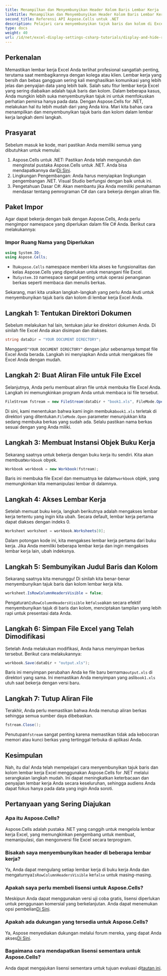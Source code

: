```yaml
---
title: Menampilkan dan Menyembunyikan Header Kolom Baris Lembar Kerja
linktitle: Menampilkan dan Menyembunyikan Header Kolom Baris Lembar Kerja
second_title: Referensi API Aspose.Cells untuk .NET
description: Pelajari cara menyembunyikan tajuk baris dan kolom di Excel menggunakan Aspose.Cells untuk .NET dengan panduan langkah demi langkah ini.
type: docs
weight: 40
url: /id/net/excel-display-settings-csharp-tutorials/display-and-hide-row-column-headers-of-worksheet/
---
```

## Perkenalan

Memastikan lembar kerja Excel Anda terlihat profesional sangatlah penting, terutama saat membagikannya dengan kolega atau klien. Lembar kerja yang bersih dan bebas gangguan sering kali menghasilkan komunikasi yang lebih jelas dan penyajian data yang lebih baik. Salah satu fitur lembar kerja Excel yang sering diabaikan adalah tajuk baris dan kolom. Dalam beberapa kasus, Anda mungkin lebih suka menyembunyikan tajuk ini untuk memfokuskan perhatian pemirsa hanya pada data. Dengan Aspose.Cells for .NET, melakukan hal itu lebih mudah dari yang Anda kira. Mari kita bahas cara menampilkan dan menyembunyikan tajuk baris dan kolom dalam lembar kerja langkah demi langkah.

## Prasyarat

Sebelum masuk ke kode, mari pastikan Anda memiliki semua yang dibutuhkan untuk memulai:

1.  Aspose.Cells untuk .NET: Pastikan Anda telah mengunduh dan menginstal pustaka Aspose.Cells untuk .NET. Anda bisa mendapatkannya dari[Di Sini](https://releases.aspose.com/cells/net/).
2. Lingkungan Pengembangan: Anda harus menyiapkan lingkungan pengembangan .NET. Visual Studio berfungsi dengan baik untuk ini.
3. Pengetahuan Dasar C#: Akan membantu jika Anda memiliki pemahaman mendasar tentang pemrograman C# dan cara bekerja dengan aliran file.

## Paket Impor

Agar dapat bekerja dengan baik dengan Aspose.Cells, Anda perlu mengimpor namespace yang diperlukan dalam file C# Anda. Berikut cara melakukannya:

### Impor Ruang Nama yang Diperlukan

```csharp
using System.IO;
using Aspose.Cells;
```

-  Itu`Aspose.Cells` namespace memberi kita akses ke fungsionalitas dan kelas Aspose.Cells yang diperlukan untuk menangani file Excel.
-  Itu`System.IO` namespace sangat penting untuk operasi penanganan berkas seperti membaca dan menulis berkas.

Sekarang, mari kita uraikan langkah-langkah yang perlu Anda ikuti untuk menyembunyikan tajuk baris dan kolom di lembar kerja Excel Anda.

## Langkah 1: Tentukan Direktori Dokumen

Sebelum melakukan hal lain, tentukan jalur ke direktori dokumen Anda. Di sinilah file Excel Anda akan disimpan dan diakses.

```csharp
string dataDir = "YOUR DOCUMENT DIRECTORY";
```

 Mengganti`"YOUR DOCUMENT DIRECTORY"` dengan jalur sebenarnya tempat file Excel Anda berada. Langkah ini menyiapkan Anda untuk mengakses file Excel Anda dengan mudah.

## Langkah 2: Buat Aliran File untuk File Excel

Selanjutnya, Anda perlu membuat aliran file untuk membuka file Excel Anda. Langkah ini memungkinkan program Anda untuk membaca isi file tersebut.

```csharp
FileStream fstream = new FileStream(dataDir + "book1.xls", FileMode.Open);
```

Di sini, kami menentukan bahwa kami ingin membuka`book1.xls` terletak di direktori yang ditentukan.`FileMode.Open` parameter menunjukkan kita sedang membuka berkas yang sudah ada. Selalu pastikan nama berkas sesuai dengan yang Anda miliki.

## Langkah 3: Membuat Instansi Objek Buku Kerja

 Sekarang saatnya untuk bekerja dengan buku kerja itu sendiri. Kita akan membuat`Workbook` obyek.

```csharp
Workbook workbook = new Workbook(fstream);
```

 Baris ini membuka file Excel dan memuatnya ke dalam`workbook` objek, yang memungkinkan kita memanipulasi lembar di dalamnya.

## Langkah 4: Akses Lembar Kerja

Setelah memuat buku kerja, langkah berikutnya adalah mengakses lembar kerja tertentu yang ingin kita ubah. Secara default, lembar kerja pertama dapat diakses dengan indeks 0.

```csharp
Worksheet worksheet = workbook.Worksheets[0];
```

Dalam potongan kode ini, kita mengakses lembar kerja pertama dari buku kerja. Jika Anda memiliki beberapa lembar kerja dan ingin mengakses lembar kerja lain, ubah indeksnya.

## Langkah 5: Sembunyikan Judul Baris dan Kolom

Sekarang saatnya kita menunggu! Di sinilah kita benar-benar menyembunyikan tajuk baris dan kolom lembar kerja kita.

```csharp
worksheet.IsRowColumnHeadersVisible = false;
```

 Pengaturan`IsRowColumnHeadersVisible` ke`false`akan secara efektif menyembunyikan tajuk di baris dan kolom, menciptakan tampilan yang lebih rapi untuk presentasi data Anda.

## Langkah 6: Simpan File Excel yang Telah Dimodifikasi

Setelah Anda melakukan modifikasi, Anda harus menyimpan berkas tersebut. Berikut cara melakukannya:

```csharp
workbook.Save(dataDir + "output.xls");
```

 Baris ini menyimpan perubahan Anda ke file baru bernama`output.xls` di direktori yang sama. Ini memastikan Anda menyimpan yang asli`book1.xls` utuh saat bekerja dengan versi baru.

## Langkah 7: Tutup Aliran File

Terakhir, Anda perlu memastikan bahwa Anda menutup aliran berkas sehingga semua sumber daya dibebaskan.

```csharp
fstream.Close();
```

 Penutupan`fstream` sangat penting karena memastikan tidak ada kebocoran memori atau kunci berkas yang tertinggal terbuka di aplikasi Anda.

## Kesimpulan

Nah, itu dia! Anda telah mempelajari cara menyembunyikan tajuk baris dan kolom lembar kerja Excel menggunakan Aspose.Cells for .NET melalui serangkaian langkah mudah. Ini dapat meningkatkan keterbacaan dan penyajian lembar kerja Anda secara keseluruhan, sehingga audiens Anda dapat fokus hanya pada data yang ingin Anda soroti.

## Pertanyaan yang Sering Diajukan

### Apa itu Aspose.Cells?  
Aspose.Cells adalah pustaka .NET yang canggih untuk mengelola lembar kerja Excel, yang memungkinkan pengembang untuk membuat, memanipulasi, dan mengonversi file Excel secara terprogram.

### Bisakah saya menyembunyikan header di beberapa lembar kerja?  
 Ya, Anda dapat mengulang setiap lembar kerja di buku kerja Anda dan mengaturnya`IsRowColumnHeadersVisible` ke`false` untuk masing-masing.

### Apakah saya perlu membeli lisensi untuk Aspose.Cells?  
 Meskipun Anda dapat menggunakan versi uji coba gratis, lisensi diperlukan untuk penggunaan komersial yang berkelanjutan. Anda dapat menemukan opsi pembelian[Di Sini](https://purchase.aspose.com/buy).

### Apakah ada dukungan yang tersedia untuk Aspose.Cells?  
 Ya, Aspose menyediakan dukungan melalui forum mereka, yang dapat Anda akses[Di Sini](https://forum.aspose.com/c/cells/9).

### Bagaimana cara mendapatkan lisensi sementara untuk Aspose.Cells?  
 Anda dapat mengajukan lisensi sementara untuk tujuan evaluasi di[tautan ini](https://purchase.aspose.com/temporary-license/).